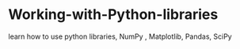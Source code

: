 # Working-with-Python-libraries
learn how to use python libraries, NumPy , Matplotlib, Pandas, SciPy
